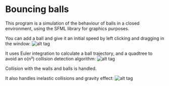 # Bouncing balls
This program is a simulation of the behaviour of balls in a closed environment, using the SFML library for graphics purposes.

You can add a ball and give it an initial speed by left clicking and dragging in the window:
![alt tag](http://i.imgur.com/9kmdTgH.gif)

It uses Euler integration to calculate a ball trajectory, and a quadtree to avoid an o(n²) collision detection algorithm:
![alt tag](http://i.imgur.com/BrVDwzU.gifv)

Collision with the walls and balls is handled.

It also handles inelastic collisions and gravity effect:
![alt tag](http://i.imgur.com/F73cq2J.gif)

